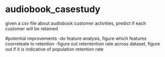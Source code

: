 # audiobook_casestudy
given a csv file about audiobook customer activities, predict if each customer will be retained

#potential improvements
-do feature analysis, figure which features coorreleate to retention
-figure out retentention rate across dataset, figure out if it is indicative of population retention rate

